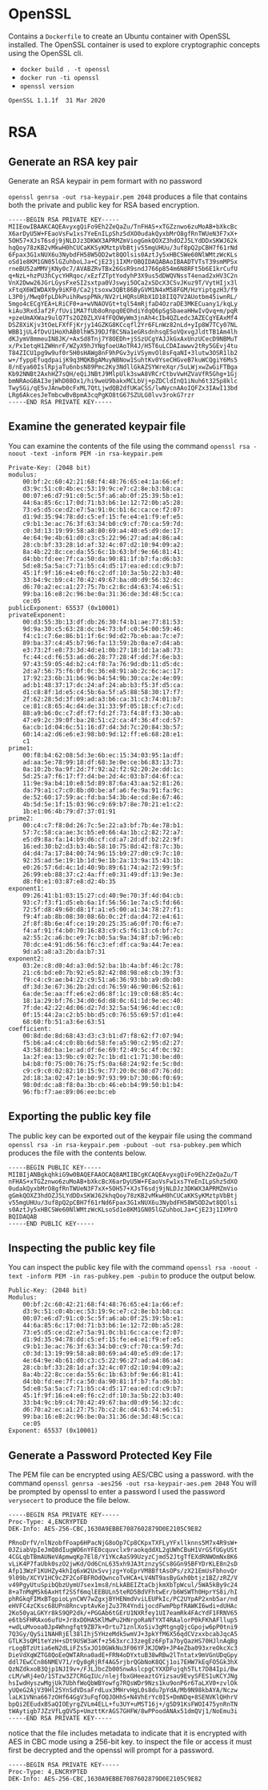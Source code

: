 # OpenSSL

Contains a `Dockerfile` to create an Ubuntu container with OpenSSL installed. The
OpenSSL container is used to explore cryptographic concepts using the OpenSSL
cli. 

* `docker build . -t openssl`
* `docker run -ti openssl`
* `openssl version`
``` 
OpenSSL 1.1.1f  31 Mar 2020
```

# RSA 

## Generate an RSA key pair 

Generate an RSA keypair in pem formart with no password 

`openssl genrsa -out rsa-keypair.pem 2048` produces a file that 
contains both the private and public key for RSA based 
encryption. 

```
-----BEGIN RSA PRIVATE KEY-----
MIIEowIBAAKCAQEAvyxgQiFo9Eh2ZeQaZu/TnFHAS+xTGZznwo6zuMoAB+bXkcBc
X6arDyU5W+FEaoVsFw1xs7YeEnILpShz5dXO0udakQyxbMrO8gfRnTWUeN3F7xX+
5OH57+XJsT6sdj9jNLDJz3DKWX3APRMZmViogGmkQOXZ3hdOZJ5LYdDDxSKWJ62k
hqQoy78zKB2vMkwH0hCUCaKKSyKMztpVbBtjv55mgUHUu/3uf8pQ2pCBH7f61rNd
6Fpax3G1xNUX6u3NybdFH58W5OD2wt8QOlsis0AztJy5xHBCSWe60NlWMtzWcKLs
oSd1e8KM1GN05lGZuhboLJa+CjE23j1IXMrOBQIDAQABAoIBAADTVTsT39smMPSx
rneBU52aMMVjKNy0c7/AVABZRvTBx26GsR9sndJ766p854m6N8RFt5b6E1krCufU
q+NzL+hzPU3hCycYHRqoc/xEzfZTptYodyhP3X9us5dDWQVNssT4enad2xHV3C2n
VnX2Dww26JGrLGysFxeSI2sxtpa0VJswyi5OCa2xSDcX3CSvJKuz9T/VytHIjx3l
xFtqX6WIWDAX9y9iKF0/Ca2jtsoxw3QBt86ByGVM1N4xM58FGM/HzYiptgzH3/f9
L3P0j/Mwq0fpLDkPuihRwspPNk/NV2rLHQRsURbX1D18IIQ7V2AUotbm45iwnRL/
5mgo4cECgYEA+LRiCF0+a+wVNAOVGt+tql54mRjfaD4OzraDE3MKECuany1/kqLy
kiAu3RxdJaf2F/fUvi1MA7fUb8oRnpq0EOhdiYdqQ6pSgSbaeaHHwIvQvq+m/pqR
+pzeUmAXWaz9ulQ7Ts2OZ0ZLXV4fFQOWyWm3jnAh4cIb4QZLedc3AZECgYEAxMf4
DSZ8XiKjv3tOeLFXfFjKrjy14GZKG8KCcqfl2Yr6FLnWz82nLd+yIp8W7TCy07NL
WBB1jUL4fDvU1HoXhAB0lhW5J9DJfBCSNa1eGRsdnhsqE5oVQxvgJldtTB1Am4lh
dKJymV8mmeuIN8JK/+AxSd8Tnj7Y8OEDh+jSSzUCgYAJJkGxAxUnzUCecD9NBMuT
x/Px1etqH1ZWHnrF/WZyX9hJYNgfoeUAoTR4J/H5T6uLCDAIawwv2tRy5GEvj4tu
T84ZICU1pg9w9uf0r5H0sHAWg8nF9hPGv3yiVSymvOl8sFqaNI+3lutw3OSR1lb2
w+/fyppEfuqdpaijK9q3MQKBgAMuyNBNow1SuhtKv0YseCHGveB7kuWCQgiY6Ms5
8/nEya60IslRpjaTu6nbsN89Pmc2Ky3NdllGkAZSYWreXqr/5uLWjxwZwGiFTBga
Kb92NNBt2AxhHZ7sQH/eQiJNBtJ9MlpUlk3swA8VRCrCtbvVwHZVaVfR5Ghg+1Gj
bmNRAoGBAI3ejWhD08Ox1/hi9weU9bakxMCLbVj+pZDCldInQ1iNuh6t325p8klc
TwySGi/qE5vJAnwb0cFxML7QtLjwdQB2dfUKaCSS/lwNycnAAoIQFZx3IAwI13bd
LRg6AkcesJeTmbcwBvBpmA3cqPgKO8tG67SZULG0lvv3rokG7rzr
-----END RSA PRIVATE KEY-----
```

## Examine the generated keypair file 

You can examine the contents of the file using the command 
`openssl rsa -noout -text -inform PEM -in rsa-keypair.pem`

```
Private-Key: (2048 bit)
modulus:
    00:bf:2c:60:42:21:68:f4:48:76:65:e4:1a:66:ef:
    d3:9c:51:c0:4b:ec:53:19:9c:e7:c2:8e:b3:b8:ca:
    00:07:e6:d7:91:c0:5c:5f:a6:ab:0f:25:39:5b:e1:
    44:6a:85:6c:17:0d:71:b3:b6:1e:12:72:0b:a5:28:
    73:e5:d5:ce:d2:e7:5a:91:0c:b1:6c:ca:ce:f2:07:
    d1:9d:35:94:78:dd:c5:ef:15:fe:e4:e1:f9:ef:e5:
    c9:b1:3e:ac:76:3f:63:34:b0:c9:cf:70:ca:59:7d:
    c0:3d:13:19:99:58:a8:80:69:a4:40:e5:d9:de:17:
    4e:64:9e:4b:61:d0:c3:c5:22:96:27:ad:a4:86:a4:
    28:cb:bf:33:28:1d:af:32:4c:07:d2:10:94:09:a2:
    8a:4b:22:8c:ce:da:55:6c:1b:63:bf:9e:66:81:41:
    d4:bb:fd:ee:7f:ca:50:da:90:81:1f:b7:fa:d6:b3:
    5d:e8:5a:5a:c7:71:b5:c4:d5:17:ea:ed:cd:c9:b7:
    45:1f:9f:16:e4:e0:f6:c2:df:10:3a:5b:22:b3:40:
    33:b4:9c:b9:c4:70:42:49:67:ba:d0:d9:56:32:dc:
    d6:70:a2:ec:a1:27:75:7b:c2:8c:d4:63:74:e6:51:
    99:ba:16:e8:2c:96:be:0a:31:36:de:3d:48:5c:ca:
    ce:05
publicExponent: 65537 (0x10001)
privateExponent:
    00:d3:55:3b:13:df:db:26:30:f4:b1:ae:77:81:53:
    9d:9a:30:c5:63:28:dc:b4:73:bf:c0:54:00:59:46:
    f4:c1:c7:6e:86:b1:1f:6c:9d:d2:7b:eb:aa:7c:e7:
    89:ba:37:c4:45:b7:96:fa:13:59:2b:0a:e7:d4:ab:
    e3:73:2f:e8:73:3d:4d:e1:0b:27:18:1d:1a:a8:73:
    fc:44:cd:f6:53:a6:d6:28:77:28:4f:dd:7f:6e:b3:
    97:43:59:05:4d:b2:c4:f8:7a:76:9d:db:11:d5:dc:
    2d:a7:56:75:f6:0f:0c:36:e8:91:ab:2c:6c:ac:17:
    17:92:23:6b:31:b6:96:b4:54:9b:30:ca:2e:4e:09:
    ad:b1:48:37:17:dc:24:af:24:ab:b3:f5:3f:d5:ca:
    d1:c8:8f:1d:e5:c4:5b:6a:5f:a5:88:58:30:17:f7:
    2f:62:28:5d:3f:09:ad:a3:b6:ca:31:c3:74:01:b7:
    ce:81:c8:65:4c:d4:de:31:33:9f:05:18:cf:c7:cd:
    88:a9:b6:0c:c7:df:f7:fd:2f:73:f4:8f:f3:30:ab:
    47:e9:2c:39:0f:ba:28:51:c2:ca:4f:36:4f:cd:57:
    6a:cb:1d:04:6c:51:16:d7:d4:3d:7c:20:84:3b:57:
    60:14:a2:d6:e6:e3:98:b0:9d:12:ff:e6:68:28:e1:
    c1
prime1:
    00:f8:b4:62:08:5d:3e:6b:ec:15:34:03:95:1a:df:
    ad:aa:5e:78:99:18:df:68:3e:0e:ce:b6:83:13:73:
    0a:10:2b:9a:9f:2d:7f:92:a2:f2:92:20:2e:dd:1c:
    5d:25:a7:f6:17:f7:d4:be:2d:4c:03:b7:d4:6f:ca:
    11:9e:9a:b4:10:e8:5d:89:87:6a:43:aa:52:81:26:
    da:79:a1:c7:c0:8b:d0:be:af:a6:fe:9a:91:fa:9c:
    de:52:60:17:59:ac:fd:ba:54:3b:4e:cd:8e:67:46:
    4b:5d:5e:1f:15:03:96:c9:69:b7:8e:70:21:e1:c2:
    1b:e1:06:4b:79:d7:37:01:91
prime2:
    00:c4:c7:f8:0d:26:7c:5e:22:a3:bf:7b:4e:78:b1:
    57:7c:58:ca:ae:3c:b5:e0:66:4a:1b:c2:82:72:a7:
    e5:d9:8a:fa:14:b9:d6:cf:cd:a7:2d:df:b2:22:9f:
    16:ed:30:b2:d3:b3:4b:58:10:75:8d:42:f8:7c:3b:
    d4:d4:7a:17:84:00:74:96:15:b9:27:d0:c9:7c:10:
    92:35:ad:5e:19:1b:1d:9e:1b:2a:13:9a:15:43:1b:
    e0:26:57:6d:4c:1d:40:9b:89:61:74:a2:72:99:5f:
    26:99:eb:88:37:c2:4a:ff:e0:31:49:df:13:9e:3e:
    d8:f0:e1:03:87:e8:d2:4b:35
exponent1:
    09:26:41:b1:03:15:27:cd:40:9e:70:3f:4d:04:cb:
    93:c7:f3:f1:d5:eb:6a:1f:56:56:1e:7a:c5:fd:66:
    72:5f:d8:49:60:d8:1f:a1:e5:00:a1:34:78:27:f1:
    f9:4f:ab:8b:08:30:08:6b:0c:2f:da:d4:72:e4:61:
    2f:8f:8b:6e:4f:ce:19:20:25:35:a6:0f:70:f6:e7:
    f4:af:91:f4:b0:70:16:83:c9:c5:f6:13:c6:bf:7c:
    a2:55:2c:a6:bc:e9:7c:b0:5a:9a:34:8f:b7:96:eb:
    70:dc:e4:91:d6:56:f6:c3:ef:df:ca:9a:44:7e:ea:
    9d:a5:a8:a3:2b:da:b7:31
exponent2:
    03:2e:c8:d0:4d:a3:0d:52:ba:1b:4a:bf:46:2c:78:
    21:c6:bd:e0:7b:92:e5:82:42:08:98:e8:cb:39:f3:
    f9:c4:c9:ae:b4:22:c9:51:a6:36:93:bb:a9:db:b0:
    df:3d:3e:67:36:2b:2d:cd:76:59:46:90:06:52:61:
    6a:de:5e:aa:ff:e6:e2:d6:8f:1c:19:c0:68:85:4c:
    18:1a:29:bf:76:34:d0:6d:d8:0c:61:1d:9e:ec:40:
    7f:de:42:22:4d:06:d2:7d:32:5a:54:96:4d:ec:c0:
    0f:15:44:2a:c2:b5:bb:d5:c0:76:55:69:57:d1:e4:
    68:60:fb:51:a3:6e:63:51
coefficient:
    00:8d:de:8d:68:43:d3:c3:b1:d7:f8:62:f7:07:94:
    f5:b6:a4:c4:c0:8b:6d:58:fe:a5:90:c2:95:d2:27:
    43:58:8d:ba:1e:ad:df:6e:69:f2:49:5c:4f:0c:92:
    1a:2f:ea:13:9b:c9:02:7c:1b:d1:c1:71:30:be:d0:
    b4:b8:f0:75:00:76:75:f5:0a:68:24:92:fe:5c:0d:
    c9:c9:c0:02:82:10:15:9c:77:20:0c:08:d7:76:dd:
    2d:18:3a:02:47:1e:b0:97:93:99:b7:30:06:f0:69:
    98:0d:dc:a8:f8:0a:3b:cb:46:eb:b4:99:50:b1:b4:
    96:fb:f7:ae:89:06:ee:bc:eb
```

## Exporting the public key file

The public key can be exported out of the keypair file 
using the command `openssl rsa -in rsa-keypair.pem -pubout -out rsa-pubkey.pem` 
which produces the file with the contents below. 

```
-----BEGIN PUBLIC KEY-----
MIIBIjANBgkqhkiG9w0BAQEFAAOCAQ8AMIIBCgKCAQEAvyxgQiFo9Eh2ZeQaZu/T
nFHAS+xTGZznwo6zuMoAB+bXkcBcX6arDyU5W+FEaoVsFw1xs7YeEnILpShz5dXO
0udakQyxbMrO8gfRnTWUeN3F7xX+5OH57+XJsT6sdj9jNLDJz3DKWX3APRMZmVio
gGmkQOXZ3hdOZJ5LYdDDxSKWJ62khqQoy78zKB2vMkwH0hCUCaKKSyKMztpVbBtj
v55mgUHUu/3uf8pQ2pCBH7f61rNd6Fpax3G1xNUX6u3NybdFH58W5OD2wt8QOlsi
s0AztJy5xHBCSWe60NlWMtzWcKLsoSd1e8KM1GN05lGZuhboLJa+CjE23j1IXMrO
BQIDAQAB
-----END PUBLIC KEY-----
```

## Inspecting the public key file 

You can inspect the public key file with the command 
`openssl rsa -noout -text -inform PEM -in ras-pubkey.pem -pubin` 
to produce the output below.

```
Public-Key: (2048 bit)
Modulus:
    00:bf:2c:60:42:21:68:f4:48:76:65:e4:1a:66:ef:
    d3:9c:51:c0:4b:ec:53:19:9c:e7:c2:8e:b3:b8:ca:
    00:07:e6:d7:91:c0:5c:5f:a6:ab:0f:25:39:5b:e1:
    44:6a:85:6c:17:0d:71:b3:b6:1e:12:72:0b:a5:28:
    73:e5:d5:ce:d2:e7:5a:91:0c:b1:6c:ca:ce:f2:07:
    d1:9d:35:94:78:dd:c5:ef:15:fe:e4:e1:f9:ef:e5:
    c9:b1:3e:ac:76:3f:63:34:b0:c9:cf:70:ca:59:7d:
    c0:3d:13:19:99:58:a8:80:69:a4:40:e5:d9:de:17:
    4e:64:9e:4b:61:d0:c3:c5:22:96:27:ad:a4:86:a4:
    28:cb:bf:33:28:1d:af:32:4c:07:d2:10:94:09:a2:
    8a:4b:22:8c:ce:da:55:6c:1b:63:bf:9e:66:81:41:
    d4:bb:fd:ee:7f:ca:50:da:90:81:1f:b7:fa:d6:b3:
    5d:e8:5a:5a:c7:71:b5:c4:d5:17:ea:ed:cd:c9:b7:
    45:1f:9f:16:e4:e0:f6:c2:df:10:3a:5b:22:b3:40:
    33:b4:9c:b9:c4:70:42:49:67:ba:d0:d9:56:32:dc:
    d6:70:a2:ec:a1:27:75:7b:c2:8c:d4:63:74:e6:51:
    99:ba:16:e8:2c:96:be:0a:31:36:de:3d:48:5c:ca:
    ce:05
Exponent: 65537 (0x10001)
```

## Generate a Password Protected Key File

The PEM file can be encrypted using AES/CBC using a password.
with the command 
`openssl genrsa -aes256 -out rsa-keypair-aes.pem 2048` You will be
prompted by openssl to enter a password I used the password 
`verysecert` to produce the file below.

```
-----BEGIN RSA PRIVATE KEY-----
Proc-Type: 4,ENCRYPTED
DEK-Info: AES-256-CBC,1630A9EBBE7087602879D0E2105C9E82

PRnoDrfV/nlNzobfFoap6HPacNjG8oOp7Cp8CKpxTXFLyYFxllknns5M7x4R9sW+
0JZiabVpIeJmQ8dIugWO6nYFE0cquvclx9raokqddXL2gUWhCBuH1VrGSfUGyUSt
4CGLqbTBmAUNeVApmwqKp7El8/Y1YKcAaS99UzyzCjmd52JtgTfEXdRNWOmNx8K6
vLiK4P7faUbk0szO2jwKd/Od6CnL635xh9JA3tznzySCs8GGn95BFYDrKLE8n2sD
Afp13WzF1KUHZy4khIq6xW2UxSvvjzg+YoEprVM8BftAsOPs/zX21EmUsFbhovQr
9l09b/XCYV1HC9cZF2CoFBFROdQwncoTvHCA+LV4NT9asByGxh0btjz1BZ/zRZ/V
v49PgyUtuSpibQbzUymU7sex1ms8/nLkABEIZtaCbjkmXbTpWcul/5WA5kBy9c24
8+aTnMqMSk6AxHtf2SSf6mqlEEBULn5teRD5BdVFhtwEr/b6WSWTh0HprYS8i/hI
phRGkqFIMxBTgpioLynCWV7wZgxjBYHENmdVviLEUPkIc/PC2UYpAP2xnb5ar/nd
eHVFC4zCKsc68UPn8RncvptAvKejZu37R4YndijocdFwmPbpfRAWKI6wdi+dUHAc
2Ko50yaLGKYr8kS9QP2dk/+PGGAb6tGErU1NXRfey1UI7eamRk4FAcYdF1FRNV65
e6tbSFHRAxo6ufU+Jr8xDOHA5KlMwPu2HNrgoRaNfYXT4RAalorP0kFKhAFllup5
+wdLuMvooa0Jp4Whngfqt9ZB7k+Ortu71znlXoSiv3gMtgngQjcGpojw6pP0tni9
7Q3Gy/QySi1NAHRjEl38lIhj5YHzeMdk5wmVJ+3pkYfM6X56qdCVzxxbcabJqcA5
GTLK3sQM1teYzH+sDt9USW3aKf+z563xrcJ3zegEz6FpTa7byQazHS70HJlnAqBg
rLogBTzUtia6eN2dLiFZsSxJO10GWkNu3F06YFJKJDW9+JP4eZba093xreOkcXc3
DieVdXqWZTG8QoEeQWTARna0adE+FRN4oDYxtuB38wRBw2lTntatx9mVGnUDqGpy
ddl7EwCCn86NMEV71/rQy8gRjRf4AG5rjbrQGbNoK8QCj1oi7EHW7kEqFO5Gk3hX
QzNZdkxoB3Qjp1NJI9v+/FJLJbcZb00SnwAslcpgCYXXDFujqh5TLt7D84Ipi/Bw
cLM/wRj4eO/1STzw3Z7CRGqIUc/nlejfbxGHeeaztGYizsau9EvySFES1uKCYJNg
hsIwdHyszwMgjUk7UbhfWoQbWBYowfg7RQsWDr9Nzs1ku9onP6r6TaLXV0+zvlOk
yUQeG2AjV39Hl25YnSdVDsaFrdLux3MHrvHgL0s8du7pYdA/Mb9N98kbAYA/Nczw
laLK1VNna667zOHf64GgV3uFqfOQJOHhS+N4VhErYc0IS+DmNDq+8SENVKlQHhrV
bpQi2EEudxBSaQIOEyrgZVLm4ELL+fu3UY+uMST16j+/g5D91KsFWOI475ynRnTN
tWAytigb7JZzVfLgQV5p+UmzttKrAGS7GHFW/8wPPoodANAx51dmQVj1/NoEmu3i
-----END RSA PRIVATE KEY-----
```

notice that the file includes metadata to indicate that it is 
encrypted with AES in CBC mode using a 256-bit key. to inspect
the file or access it must first be decrypted and the openssl
will prompt for a password. 

```
-----BEGIN RSA PRIVATE KEY-----
Proc-Type: 4,ENCRYPTED
DEK-Info: AES-256-CBC,1630A9EBBE7087602879D0E2105C9E82
```
